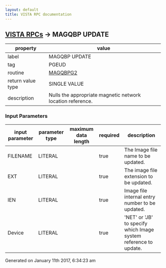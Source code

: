 ```yaml
---
layout: default
title: VISTA RPC documentation
---
```




## [VISTA RPCs](TableOfContent.md) &#8594; MAGQBP UPDATE 

 property | value 
--- | --- 
 label | MAGQBP UPDATE
 tag | PGEUD
 routine | [MAGQBPG2](http://code.osehra.org/dox/Routine_MAGQBPG2_source.html)
 return value type | SINGLE VALUE
 description | Nulls the appropriate magnetic network location reference.

### Input Parameters

| input parameter | parameter type | maximum data length | required | description | 
| --- | --- | --- | --- | --- | 
| FILENAME | LITERAL |  | true | The Image file name to be updated. | 
| EXT | LITERAL |  | true | The image file extension to be updated. | 
| IEN | LITERAL |  | true | Image file internal entry number to be updated. | 
| Device | LITERAL |  | true | 'NET' or 'JB' to specify which Image system reference to update. | 




Generated on January 11th 2017, 6:34:23 am